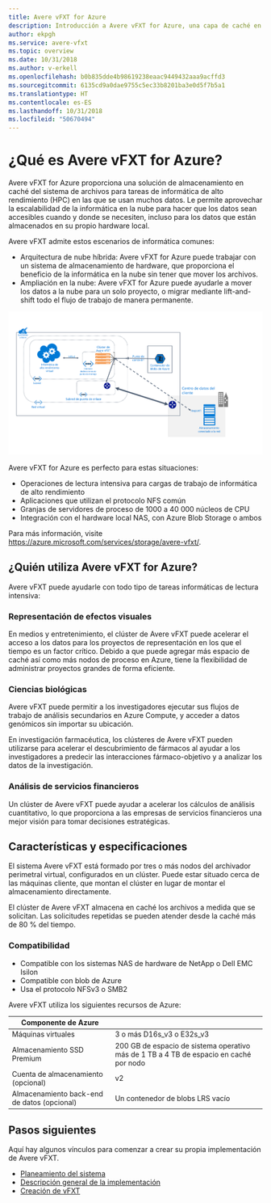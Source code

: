 ```yaml
---
title: Avere vFXT for Azure
description: Introducción a Avere vFXT for Azure, una capa de caché en la nube para la informática de alto rendimiento
author: ekpgh
ms.service: avere-vfxt
ms.topic: overview
ms.date: 10/31/2018
ms.author: v-erkell
ms.openlocfilehash: b0b835dde4b98619238eaac9449432aaa9acffd3
ms.sourcegitcommit: 6135cd9a0dae9755c5ec33b8201ba3e0d5f7b5a1
ms.translationtype: HT
ms.contentlocale: es-ES
ms.lasthandoff: 10/31/2018
ms.locfileid: "50670494"
---
```

# <a name="what-is-avere-vfxt-for-azure"></a>¿Qué es Avere vFXT for Azure? 

Avere vFXT for Azure proporciona una solución de almacenamiento en caché del sistema de archivos para tareas de informática de alto rendimiento (HPC) en las que se usan muchos datos. Le permite aprovechar la escalabilidad de la informática en la nube para hacer que los datos sean accesibles cuando y donde se necesiten, incluso para los datos que están almacenados en su propio hardware local.

Avere vFXT admite estos escenarios de informática comunes: 

* Arquitectura de nube híbrida: Avere vFXT for Azure puede trabajar con un sistema de almacenamiento de hardware, que proporciona el beneficio de la informática en la nube sin tener que mover los archivos. 
* Ampliación en la nube: Avere vFXT for Azure puede ayudarle a mover los datos a la nube para un solo proyecto, o migrar mediante lift-and-shift todo el flujo de trabajo de manera permanente. 

![diagrama que muestra los detalles del sistema Avere vFXT dentro de una suscripción de Azure conectada al almacenamiento de blobs y a un centro de datos local](media/avere-vfxt-hybrid.png)

Avere vFXT for Azure es perfecto para estas situaciones: 

* Operaciones de lectura intensiva para cargas de trabajo de informática de alto rendimiento
* Aplicaciones que utilizan el protocolo NFS común
* Granjas de servidores de proceso de 1000 a 40 000 núcleos de CPU
* Integración con el hardware local NAS, con Azure Blob Storage o ambos

Para más información, visite <https://azure.microsoft.com/services/storage/avere-vfxt/>.

## <a name="who-uses-avere-vfxt-for-azure"></a>¿Quién utiliza Avere vFXT for Azure? 

Avere vFXT puede ayudarle con todo tipo de tareas informáticas de lectura intensiva:

### <a name="visual-effects-rendering"></a>Representación de efectos visuales 

En medios y entretenimiento, el clúster de Avere vFXT puede acelerar el acceso a los datos para los proyectos de representación en los que el tiempo es un factor crítico. Debido a que puede agregar más espacio de caché así como más nodos de proceso en Azure, tiene la flexibilidad de administrar proyectos grandes de forma eficiente. 

### <a name="life-sciences"></a>Ciencias biológicas 

Avere vFXT puede permitir a los investigadores ejecutar sus flujos de trabajo de análisis secundarios en Azure Compute, y acceder a datos genómicos sin importar su ubicación.

En investigación farmacéutica, los clústeres de Avere vFXT pueden utilizarse para acelerar el descubrimiento de fármacos al ayudar a los investigadores a predecir las interacciones fármaco-objetivo y a analizar los datos de la investigación.

### <a name="financial-services-analytics"></a>Análisis de servicios financieros

Un clúster de Avere vFXT puede ayudar a acelerar los cálculos de análisis cuantitativo, lo que proporciona a las empresas de servicios financieros una mejor visión para tomar decisiones estratégicas. 

## <a name="features-and-specifications"></a>Características y especificaciones

El sistema Avere vFXT está formado por tres o más nodos del archivador perimetral virtual, configurados en un clúster. Puede estar situado cerca de las máquinas cliente, que montan el clúster en lugar de montar el almacenamiento directamente. 

El clúster de Avere vFXT almacena en caché los archivos a medida que se solicitan. Las solicitudes repetidas se pueden atender desde la caché más de 80 % del tiempo.

### <a name="compatibility"></a>Compatibilidad 

* Compatible con los sistemas NAS de hardware de NetApp o Dell EMC Isilon
* Compatible con blob de Azure
* Usa el protocolo NFSv3 o SMB2

Avere vFXT utiliza los siguientes recursos de Azure: 

|Componente de Azure|   |
|----------|-----------|
|Máquinas virtuales|3 o más D16s_v3 o E32s_v3|
|Almacenamiento SSD Premium|200 GB de espacio de sistema operativo más de 1 TB a 4 TB de espacio en caché por nodo |
|Cuenta de almacenamiento (opcional) |v2|
|Almacenamiento back-end de datos (opcional) | Un contenedor de blobs LRS vacío |

## <a name="next-steps"></a>Pasos siguientes

Aquí hay algunos vínculos para comenzar a crear su propia implementación de Avere vFXT. 

* [Planeamiento del sistema](avere-vfxt-deploy-plan.md)
* [Descripción general de la implementación](avere-vfxt-deploy-overview.md)
* [Creación de vFXT](avere-vfxt-deploy.md)
